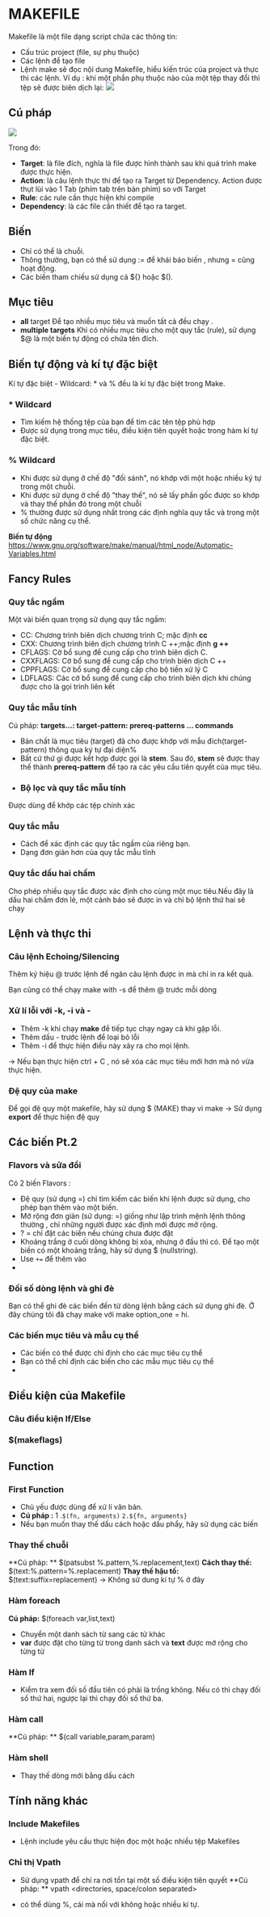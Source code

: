 # MAKEFILE 

 Makefile là một file dạng script chứa các thông tin:
+    Cấu trúc project (file, sự phụ thuộc)
+   Các lệnh để tạo file
+   Lệnh make sẽ đọc nội dung Makefile, hiểu kiến trúc của project và thực thi các lệnh.
Ví dụ : khi một phần phụ thuộc nào của một tệp thay đổi thì tệp sẽ được biên dịch lại:
![](https://makefiletutorial.com/assets/dependency_graph.png)

## Cú pháp
![](https://hocarm.org/content/images/2020/04/makefilerule-e1489805882799.png)

Trong đó:
+ **Target**: là file đích, nghĩa là file được hình thành sau khi quá trình make được thực hiện.
+ **Action**: là câu lệnh thực thi để tạo ra Target từ Dependency. Action được thụt lùi vào 1 Tab (phím tab trên bàn phím) so với Target
+ **Rule**: các rule cần thực hiện khi compile
+ **Dependency**: là các file cần thiết để tạo ra target.
## Biến
- Chỉ có thể là chuỗi.
- Thông thường, bạn có thể sử dụng := để khái báo biến , nhưng = cũng hoạt động.
- Các biến tham chiếu sử dụng cả ${} hoặc $().

## Mục tiêu 
- **all** target 
 Để tạo nhiều mục tiêu và muốn tất cả đều chạy .
 - **multiple targets**
Khi có nhiều mục tiêu cho một quy tắc (rule), sử dụng $@ là một biến tự động có chứa tên đích.

## Biến tự động và kí tự đặc biệt
 Kí tự đặc biệt - Wildcard:  * và % đều là kí tự đặc biệt trong Make.

### * Wildcard 
- Tìm kiếm hệ thống tệp của bạn để tìm các tên tệp phù hợp
- Được sử dụng trong mục tiêu, điều kiện tiên quyết hoặc trong hàm kí tự đặc biệt.
### % Wildcard
- Khi được sử dụng ở chế độ "đối sánh", nó khớp với một hoặc nhiều ký tự trong một chuỗi.
- Khi được sử dụng ở chế độ "thay thế", nó sẽ lấy phần gốc được so khớp và thay thế phần đó trong một chuỗi
- % thường được sử dụng nhất trong các định nghĩa quy tắc và trong một số chức năng cụ thể.

**Biến tự động** 
https://www.gnu.org/software/make/manual/html_node/Automatic-Variables.html 
## Fancy Rules
### Quy tắc ngầm 
Một vài biến quan trọng sử dụng quy tắc ngầm: 
+ CC: Chương trình biên dịch chương trình C; mặc định **cc**
+  CXX: Chương trình biên dịch chương trình C ++;mặc định **g ++**
+ CFLAGS: Cờ bổ sung để cung cấp cho trình biên dịch C.
+ CXXFLAGS: Cờ bổ sung để cung cấp cho trình biên dịch C ++
+ CPPFLAGS: Cờ bổ sung để cung cấp cho bộ tiền xử lý C
+ LDFLAGS: Các cờ bổ sung để cung cấp cho trình biên dịch khi chúng được cho là gọi trình liên kết
### Quy tắc mẫu tính
Cú pháp:
**targets...: target-pattern: prereq-patterns ... 
                    commands**

+ Bản chất là mục tiêu (target) đã cho được khớp với mẫu đích(target- pattern)  thông qua ký tự đại diện%
+ Bất cứ thứ gì được kết hợp được gọi là **stem**. Sau đó, **stem** sẽ được thay thế thành **prereq-pattern** để tạo ra các yêu cầu tiên quyết của mục tiêu.
+ ### Bộ lọc và quy tắc mẫu tính
Được dùng để khớp các tệp chính xác
### Quy tắc mẫu
+ Cách để xác định các quy tắc ngầm của riêng bạn.
+ Dạng đơn giản hơn của quy tắc mẫu tĩnh
### Quy tắc dấu hai chấm
Cho phép nhiều quy tắc được xác định cho cùng một mục tiêu.Nếu đây là dấu hai chấm đơn lẻ, một cảnh báo sẽ được in và chỉ bộ lệnh thứ hai sẽ chạy
## Lệnh và thực thi
### Câu lệnh Echoing/Silencing
Thêm ký hiệu @ trước lệnh để ngăn câu lệnh được in mà chỉ in ra kết quả.

Bạn cũng có thể chạy make with -s để thêm @ trước mỗi dòng
### Xử lí lỗi với -k, -i và -
+ Thêm -k khi chạy **make** để tiếp tục chạy ngay cả khi gặp lỗi.
+ Thêm dấu - trước lệnh để loại bỏ lỗi
+ Thêm -i để thực hiện điều này xảy ra cho mọi lệnh.

-> Nếu bạn thực hiện ctrl + C , nó sẽ xóa các mục tiêu mới hơn mà nó vừa thực hiện.
### Đệ quy của make
Để gọi đệ quy một makefile, hãy sử dụng $ (MAKE) thay vì make
-> Sử dụng **export** để thực hiện đệ quy

## Các biến Pt.2
### Flavors và sửa đổi
Có 2 biến Flavors :
+ Đệ quy (sử dụng =)  chỉ tìm kiếm các biến khi lệnh được sử dụng, cho phép bạn thêm vào một biến.
+ Mở rộng đơn giản (sử dụng: =)   giống như lập trình mệnh lệnh thông thường , chỉ những người được xác định mới được mở rộng.
+ ? = chỉ đặt các biến nếu chúng chưa được đặt
+ Khoảng trắng ở cuối dòng không bị xóa, nhưng ở đầu thì có. Để tạo một biến có một khoảng trắng, hãy sử dụng $ (nullstring).
+ Use `+=` để thêm vào
+ 
### Đối số dòng lệnh và ghi đè
 Bạn có thể ghi đè các biến đến từ dòng lệnh bằng cách sử dụng ghi đè. Ở đây chúng tôi đã chạy make với make option_one = hi.

###  Các biến mục tiêu và mẫu cụ thể
 + Các biến có thể được chỉ định cho các mục tiêu cụ thể
 + Bạn có thể chỉ định các biến cho các mẫu mục tiêu cụ thể
 + 
## Điều kiện của Makefile
### Câu điều kiện If/Else
### $(makeflags)



## Function
### First Function
- Chủ yếu được dùng để xử lí văn bản.
- **Cú pháp :**
            1 .`$(fn, arguments)`
         `2.${fn, arguments}`
- Nếu bạn muốn thay thế dấu cách hoặc dấu phẩy, hãy sử dụng các biến

### Thay thế chuỗi
 **Cú pháp: **
         $(patsubst %.pattern,%.replacement,text)
**Cách thay thế:**
           $(text:%.pattern=%.replacement)
 **Thay thế hậu tố:**
         $(text:suffix=replacement)
         -> Không sử dung kí tự % ở đây
### Hàm foreach
**Cú pháp:**
$(foreach var,list,text)
+ Chuyển một danh sách từ sang các từ khác
+ **var** được đặt cho từng từ trong danh sách và **text** được mở rộng cho từng từ
### Hàm If
+ Kiểm tra xem đối số đầu tiên có phải là trống không. Nếu có thì chạy đối số thứ hai, ngược lại thì chạy đối số thứ ba.

### Hàm call
**Cú pháp: **
       $(call variable,param,param)
### Hàm shell
- Thay thế dòng mới bằng dấu cách

## Tính năng khác
### Include Makefiles
- Lệnh include yêu cầu thực hiện đọc một hoặc nhiều tệp Makefiles
### Chỉ thị Vpath
+ Sử dụng vpath để chỉ ra nơi tồn tại một số điều kiện tiên quyết
**Cú pháp: **
vpath <pattern> <directories, space/colon separated>
- <pattern> có thể dùng %, cái  mà nối với không hoặc nhiều kí tự.
